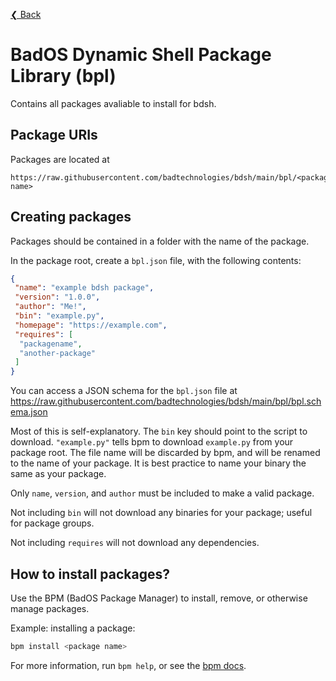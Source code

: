 [❮ Back](..)

# BadOS Dynamic Shell Package Library (bpl)

Contains all packages avaliable to install for bdsh.

## Package URIs

Packages are located at

```url
https://raw.githubusercontent.com/badtechnologies/bdsh/main/bpl/<package name>
```

## Creating packages

Packages should be contained in a folder with the name of the package.

In the package root, create a `bpl.json` file, with the following contents:

```json
{
 "name": "example bdsh package",
 "version": "1.0.0",
 "author": "Me!",
 "bin": "example.py",
 "homepage": "https://example.com",
 "requires": [
  "packagename",
  "another-package"
 ]
}
```

You can access a JSON schema for the `bpl.json` file at <https://raw.githubusercontent.com/badtechnologies/bdsh/main/bpl/bpl.schema.json>

Most of this is self-explanatory. The `bin` key should point to the script to download. `"example.py"` tells bpm to download `example.py` from your package root.
The file name will be discarded by bpm, and will be renamed to the name of your package. It is best practice to name your binary the same as your package.

Only `name`, `version`, and `author` must be included to make a valid package.

Not including `bin` will not download any binaries for your package; useful for package groups.

Not including `requires` will not download any dependencies.

## How to install packages?

Use the BPM (BadOS Package Manager) to install, remove, or otherwise manage packages.

Example: installing a package:

```sh
bpm install <package name>
```

For more information, run `bpm help`, or see the [bpm docs](bpm.md).
